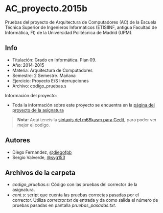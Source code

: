 AC_proyecto.2015b
=================

Pruebas del proyecto de Arquitectura de Computadores (AC) de la Escuela Técnica Superior de Ingenieros Informáticos (ETISIINF, antigua Facultad de Informática, FI) de la Universidad Politécnica de Madrid (UPM).

## Info
* Titulación:	Grado en Informática. Plan 09.
* Año:			  2014-2015
* Materia:		Arquitectura de Computadores
* Semestre:		2 Semestre. Mañana
* Ejercicio:	Proyecto E/S Interrupciones
* Archivo:		codigo_pruebas.s

Información del proyecto:
*	Toda la información sobre este proyecto se encuentra en la [página del proyecto de la asignatura][1]

> **Nota:**
> Aqui teneis la [sintaxis del m68kasm para Gedit][4], para poder ver mejor el codigo.

## Autores
*	Diego Fernandez, [@diegofpb][2]
* Sergio Valverde, [@svg153][3]


## Archivos de la carpeta
* *codigo_pruebas.s*: Código con las pruebas del corrector de la asignatura.
* *cont.s*: script que cuenta las pruebas correctas pasadas por el corrector. Utiliza *corrector.txt* de entrada y da como salida el número de pruebas pasadas en pantalla *pruebas_pasadas.txt*.





[1]: http://www.datsi.fi.upm.es/docencia/Arquitectura_09/Proyecto_E_S
[2]: http://diegofpb.no-ip.org/
[3]: https://twitter.com/svg153
[4]: https://github.com/svg153/m68kasm-syntax

